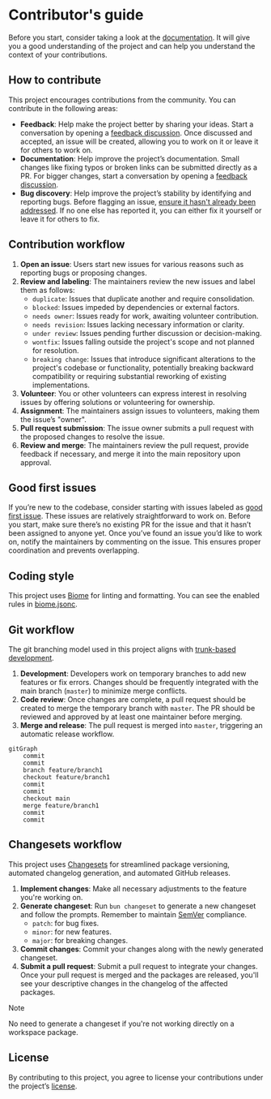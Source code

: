 # Contributor's guide

Before you start, consider taking a look at the [documentation](https://lector.pages.dev/). It will give you a good understanding of the project and can help you understand the context of your contributions.

## How to contribute

This project encourages contributions from the community. You can contribute in the following areas:

- **Feedback**: Help make the project better by sharing your ideas. Start a conversation by opening a [feedback discussion](https://github.com/ju4n97/lector/discussions). Once discussed and accepted, an issue will be created, allowing you to work on it or leave it for others to work on.
- **Documentation**: Help improve the project’s documentation. Small changes like fixing typos or broken links can be submitted directly as a PR. For bigger changes, start a conversation by opening a [feedback discussion](https://github.com/ju4n97/lector/discussions).
- **Bug discovery**: Help improve the project’s stability by identifying and reporting bugs. Before flagging an issue, [ensure it hasn't already been addressed](https://github.com/ju4n97/lector/issues). If no one else has reported it, you can either fix it yourself or leave it for others to fix.

## Contribution workflow

1. **Open an issue**: Users start new issues for various reasons such as reporting bugs or proposing changes.
2. **Review and labeling**: The maintainers review the new issues and label them as follows:
   - `duplicate`: Issues that duplicate another and require consolidation.
   - `blocked`: Issues impeded by dependencies or external factors.
   - `needs owner`: Issues ready for work, awaiting volunteer contribution.
   - `needs revision`: Issues lacking necessary information or clarity.
   - `under review`: Issues pending further discussion or decision-making.
   - `wontfix`: Issues falling outside the project's scope and not planned for resolution.
   - `breaking change`: Issues that introduce significant alterations to the project's codebase or functionality, potentially breaking backward compatibility or requiring substantial reworking of existing implementations.
3. **Volunteer**: You or other volunteers can express interest in resolving issues by offering solutions or volunteering for ownership.
4. **Assignment**: The maintainers assign issues to volunteers, making them the issue’s "owner".
5. **Pull request submission**: The issue owner submits a pull request with the proposed changes to resolve the issue.
6. **Review and merge**: The maintainers review the pull request, provide feedback if necessary, and merge it into the main repository upon approval.

## Good first issues

If you’re new to the codebase, consider starting with issues labeled as [good first issue](https://github.com/ju4n97/lector/issues?q=is%3Aissue+is%3Aopen+label%3A%22good+first+issue%22+-label%3A%22blocked+by+upstream%22). These issues are relatively straightforward to work on. Before you start, make sure there’s no existing PR for the issue and that it hasn’t been assigned to anyone yet. Once you’ve found an issue you’d like to work on, notify the maintainers by commenting on the issue. This ensures proper coordination and prevents overlapping.

## Coding style

This project uses [Biome](https://biomejs.dev/) for linting and formatting. You can see the enabled rules in [biome.jsonc](biome.jsonc).

## Git workflow

The git branching model used in this project aligns with [trunk-based development](https://trunkbaseddevelopment.com/).

1. **Development**: Developers work on temporary branches to add new features or fix errors. Changes should be frequently integrated with the main branch (`master`) to minimize merge conflicts.
2. **Code review**: Once changes are complete, a pull request should be created to merge the temporary branch with `master`. The PR should be reviewed and approved by at least one maintainer before merging.
3. **Merge and release**: The pull request is merged into `master`, triggering an automatic release workflow.

```mermaid
gitGraph
    commit
    commit
    branch feature/branch1
    checkout feature/branch1
    commit
    commit
    checkout main
    merge feature/branch1
    commit
    commit
```

## Changesets workflow

This project uses [Changesets](https://github.com/changesets/changesets) for streamlined package versioning, automated changelog generation, and automated GitHub releases.

1. **Implement changes**: Make all necessary adjustments to the feature you're working on.
2. **Generate changeset**: Run `bun changeset` to generate a new changeset and follow the prompts. Remember to maintain [SemVer](https://semver.org/) compliance.
   - `patch`: for bug fixes.
   - `minor`: for new features.
   - `major`: for breaking changes.
3. **Commit changes**: Commit your changes along with the newly generated changeset.
4. **Submit a pull request**: Submit a pull request to integrate your changes. Once your pull request is merged and the packages are released, you'll see your descriptive changes in the changelog of the affected packages.

> [!NOTE]
> No need to generate a changeset if you're not working directly on a workspace package.

## License

By contributing to this project, you agree to license your contributions under the project’s [license](LICENSE).
